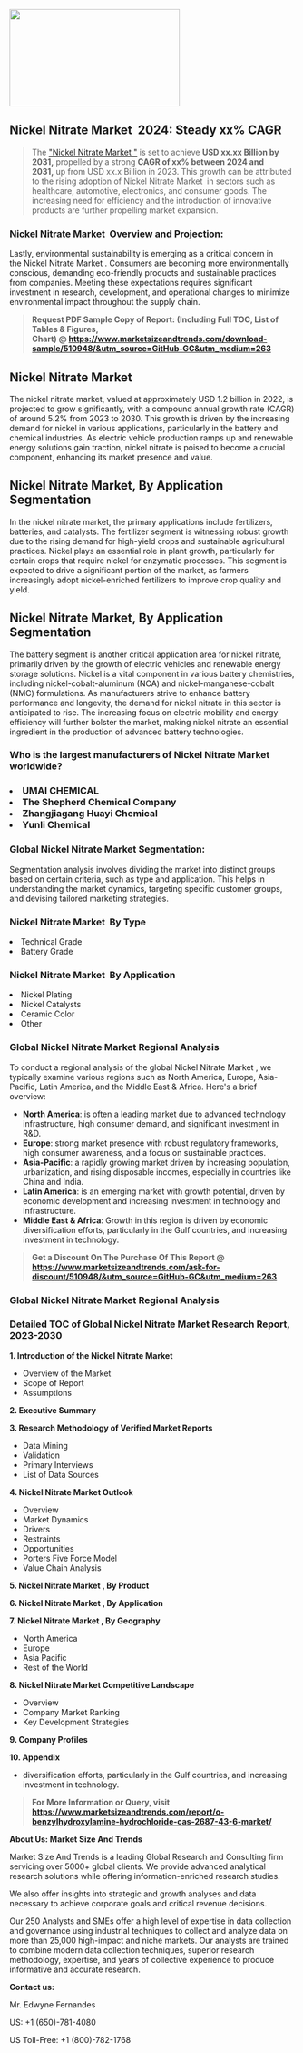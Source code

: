<p><img class="alignnone size-medium wp-image-20088" src="https://ffe5etoiles.com/wp-content/uploads/2024/12/MST1-300x171.png" alt="" width="300" height="171" /></p><h2 id="ember46" class="ember-view reader-text-block__heading-2">Nickel Nitrate Market &nbsp;2024: Steady&nbsp;xx% CAGR</h2><blockquote id="ember47" class="ember-view reader-text-block__blockquote">The&nbsp;<a class="app-aware-link " href="https://www.marketsizeandtrends.com/download-sample/510948/&utm_source=GitHub-GC&utm_medium=263" target="_blank" data-test-app-aware-link="">"Nickel Nitrate Market "</a>&nbsp;is set to achieve&nbsp;<strong>USD&nbsp;xx.xx&nbsp;Billion by 2031,</strong>&nbsp;propelled by a strong&nbsp;<strong>CAGR of&nbsp;xx% between 2024 and 2031,</strong>&nbsp;up from USD xx.x Billion in 2023. This growth can be attributed to the rising adoption of&nbsp;Nickel Nitrate Market &nbsp;in sectors such as healthcare, automotive, electronics, and consumer goods. The increasing need for efficiency and the introduction of innovative products are further propelling market expansion.</blockquote><h3 id="ember48" class="ember-view reader-text-block__heading-3">Nickel Nitrate Market &nbsp;Overview and Projection:</h3><p id="ember49" class="ember-view reader-text-block__paragraph">Lastly, environmental sustainability is emerging as a critical concern in the&nbsp;Nickel Nitrate Market . Consumers are becoming more environmentally conscious, demanding eco-friendly products and sustainable practices from companies. Meeting these expectations requires significant investment in research, development, and operational changes to minimize environmental impact throughout the supply chain.</p><blockquote id="ember50" class="ember-view reader-text-block__blockquote"><strong>Request PDF Sample Copy of Report: (Including Full TOC, List of Tables &amp; Figures, Chart)&nbsp;@&nbsp;<strong><a href="https://www.marketsizeandtrends.com/download-sample/510948/&utm_source=GitHub-GC&utm_medium=263" target="_blank">https://www.marketsizeandtrends.com/download-sample/510948/&utm_source=GitHub-GC&utm_medium=263</a></strong></strong></blockquote><h3 class=""> <h2>Nickel Nitrate Market</h2><p>The nickel nitrate market, valued at approximately USD 1.2 billion in 2022, is projected to grow significantly, with a compound annual growth rate (CAGR) of around 5.2% from 2023 to 2030. This growth is driven by the increasing demand for nickel in various applications, particularly in the battery and chemical industries. As electric vehicle production ramps up and renewable energy solutions gain traction, nickel nitrate is poised to become a crucial component, enhancing its market presence and value.</p><h2>Nickel Nitrate Market, By Application Segmentation</h2><p>In the nickel nitrate market, the primary applications include fertilizers, batteries, and catalysts. The fertilizer segment is witnessing robust growth due to the rising demand for high-yield crops and sustainable agricultural practices. Nickel plays an essential role in plant growth, particularly for certain crops that require nickel for enzymatic processes. This segment is expected to drive a significant portion of the market, as farmers increasingly adopt nickel-enriched fertilizers to improve crop quality and yield.</p><h2>Nickel Nitrate Market, By Application Segmentation</h2><p>The battery segment is another critical application area for nickel nitrate, primarily driven by the growth of electric vehicles and renewable energy storage solutions. Nickel is a vital component in various battery chemistries, including nickel-cobalt-aluminum (NCA) and nickel-manganese-cobalt (NMC) formulations. As manufacturers strive to enhance battery performance and longevity, the demand for nickel nitrate in this sector is anticipated to rise. The increasing focus on electric mobility and energy efficiency will further bolster the market, making nickel nitrate an essential ingredient in the production of advanced battery technologies.</p></h3><h3 id="" class="">Who is the largest manufacturers of&nbsp;Nickel Nitrate Market worldwide?</h3><h3 class=""></Li><Li>UMAI CHEMICAL</Li><Li> The Shepherd Chemical Company</Li><Li> Zhangjiagang Huayi Chemical</Li><Li> Yunli Chemical</h3><h3 id="ember53" class="ember-view reader-text-block__heading-3">Global&nbsp;Nickel Nitrate Market Segmentation:</h3><p id="ember54" class="ember-view reader-text-block__paragraph">Segmentation analysis involves dividing the market into distinct groups based on certain criteria, such as type and application. This helps in understanding the market dynamics, targeting specific customer groups, and devising tailored marketing strategies.</p><h3 id="" class="">Nickel Nitrate Market &nbsp;By Type</h3><p></Li><Li>Technical Grade</Li><Li> Battery Grade</p><h3 id="" class="">Nickel Nitrate Market &nbsp;By Application</h3><p class=""></Li><Li>Nickel Plating</Li><Li> Nickel Catalysts</Li><Li> Ceramic Color</Li><Li> Other</p><h3 id="ember62" class="ember-view reader-text-block__heading-3">Global Nickel Nitrate Market Regional Analysis</h3><p id="ember63" class="ember-view reader-text-block__paragraph">To conduct a regional analysis of the global Nickel Nitrate Market , we typically examine various regions such as North America, Europe, Asia-Pacific, Latin America, and the Middle East &amp; Africa. Here's a brief overview:</p><ul><li><strong>North America</strong>: is often a leading market due to advanced technology infrastructure, high consumer demand, and significant investment in R&amp;D.</li><li><strong>Europe</strong>: strong market presence with robust regulatory frameworks, high consumer awareness, and a focus on sustainable practices.</li><li><strong>Asia-Pacific</strong>: a rapidly growing market driven by increasing population, urbanization, and rising disposable incomes, especially in countries like China and India.</li><li><strong>Latin America</strong>: is an emerging market with growth potential, driven by economic development and increasing investment in technology and infrastructure.</li><li><strong>Middle East &amp; Africa</strong>: Growth in this region is driven by economic diversification efforts, particularly in the Gulf countries, and increasing investment in technology.</li></ul><blockquote id="ember61" class="ember-view reader-text-block__blockquote"><strong>Get a Discount On The Purchase Of This Report @ <strong><a href="https://html-cleaner.com/" target="">https://www.marketsizeandtrends.com/ask-for-discount/510948/&utm_source=GitHub-GC&utm_medium=263</a></strong></strong></blockquote><h3 id="ember62" class="ember-view reader-text-block__heading-3">Global Nickel Nitrate Market Regional Analysis</h3><h3 id="" class="">Detailed TOC of Global Nickel Nitrate Market Research Report, 2023-2030</h3><p id="" class=""><strong>1. Introduction of the Nickel Nitrate Market </strong></p><ul><li>Overview of the Market</li><li>Scope of Report</li><li>Assumptions</li></ul><p id="" class=""><strong>2. Executive Summary</strong></p><p id="" class=""><strong>3. Research Methodology of Verified Market Reports</strong></p><ul><li>Data Mining</li><li>Validation</li><li>Primary Interviews</li><li>List of Data Sources</li></ul><p id="" class=""><strong>4. Nickel Nitrate Market Outlook</strong></p><ul><li>Overview</li><li>Market Dynamics</li><li>Drivers</li><li>Restraints</li><li>Opportunities</li><li>Porters Five Force Model</li><li>Value Chain Analysis</li></ul><p id="" class=""><strong>5. Nickel Nitrate Market , By Product</strong></p><p id="" class=""><strong>6. Nickel Nitrate Market , By Application</strong></p><p id="" class=""><strong>7. Nickel Nitrate Market , By Geography</strong></p><ul><li>North America</li><li>Europe</li><li>Asia Pacific</li><li>Rest of the World</li></ul><p id="" class=""><strong>8. Nickel Nitrate Market Competitive Landscape</strong></p><ul><li>Overview</li><li>Company Market Ranking</li><li>Key Development Strategies</li></ul><p id="" class=""><strong>9. Company Profiles</strong></p><p id="" class=""><strong>10. Appendix</strong></p><ul><li>diversification efforts, particularly in the Gulf countries, and increasing investment in technology.</li></ul><blockquote id="ember65" class="ember-view reader-text-block__blockquote"><strong>For More Information or Query, visit <strong><strong><a href="https://html-cleaner.com/" target="">https://www.marketsizeandtrends.com/report/o-benzylhydroxylamine-hydrochloride-cas-2687-43-6-market/</a></strong></strong></strong></blockquote><p id="" class=""><strong>About Us: Market Size And Trends</strong></p><p id="" class="">Market Size And Trends is a leading Global Research and Consulting firm servicing over 5000+ global clients. We provide advanced analytical research solutions while offering information-enriched research studies.</p><p id="" class="">We also offer insights into strategic and growth analyses and data necessary to achieve corporate goals and critical revenue decisions.</p><p id="" class="">Our 250 Analysts and SMEs offer a high level of expertise in data collection and governance using industrial techniques to collect and analyze data on more than 25,000 high-impact and niche markets. Our analysts are trained to combine modern data collection techniques, superior research methodology, expertise, and years of collective experience to produce informative and accurate research.</p><p id="" class=""><strong>Contact us:</strong></p><p id="" class="">Mr. Edwyne Fernandes</p><p id="" class="">US: +1 (650)-781-4080</p><p id="" class="">US Toll-Free: +1 (800)-782-1768</p>
